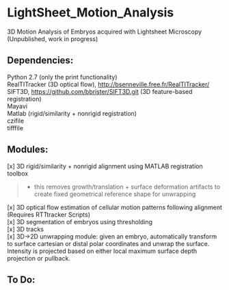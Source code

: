 # LightSheet_Motion_Analysis 
3D Motion Analysis of Embryos acquired with Lightsheet Microscopy (Unpublished, work in progress)


Dependencies:
-------------
Python 2.7 (only the print functionality) \
RealTITracker (3D optical flow), http://bsenneville.free.fr/RealTITracker/ \
SIFT3D, https://github.com/bbrister/SIFT3D.git (3D feature-based registration) \
Mayavi\
Matlab (rigid/similarity + nonrigid registration) \
czifile \
tifffile 

Modules:
--------

[x] 3D rigid/similarity + nonrigid alignment using MATLAB registration toolbox

>	- this removes growth/translation + surface deformation artifacts to create fixed geometrical reference shape for unwrapping

[x] 3D optical flow estimation of cellular motion patterns following alignment (Requires RTTtracker Scripts)\
[x] 3D segmentation of embryos using thresholding \
[x] 3D tracks\
[x] 3D->2D unwrapping module: given an embryo, automatically transform to surface cartesian or distal polar coordinates and unwrap the surface. Intensity is projected based on either local maximum surface depth projection or pullback. 

To Do:
-------

